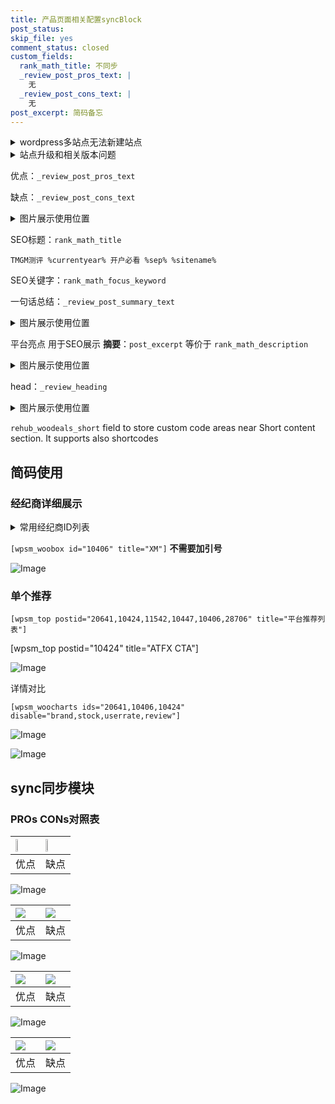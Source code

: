 ```yaml
---
title: 产品页面相关配置syncBlock
post_status: 
skip_file: yes
comment_status: closed
custom_fields:
  rank_math_title: 不同步
  _review_post_pros_text: |
    无
  _review_post_cons_text: |
    无
post_excerpt: 简码备忘
---
```

<details><summary>wordpress多站点无法新建站点</summary>

<li>和报错需要清理cookies一样的原因</li>
<li>wp-config.php里面<code>define( 'SUBDOMAIN_INSTALL', false );//子域名安装</code></li>
<li>新建子站点是用<code>define( 'SUBDOMAIN_INSTALL', true);//子域名安装</code> 完成以后，改成<code>false</code></li>
</details>

<details><summary>站点升级和相关版本问题</summary>

<p>wordpress：5.9.9
woocommerce：7.5.1
出现问题的地方：主题选项里面>><strong>Product layout >>compact style</strong></p>
<p>如何出现没有用过的字段 导致无法保存。先导出配置 然后进行修改，后面再次恢复即可。</p>
<p>出现部分字段无法显示时，需要返回默认布局后，对产品进行保存就好了。</p>
<p></p>
</details>

优点：`_review_post_pros_text`

缺点：`_review_post_cons_text`

<details><summary>图片展示使用位置</summary>

<img src="https://prod-files-secure.s3.us-west-2.amazonaws.com/39ed1227-6d7d-4570-be36-9ccd4a2c4241/f51d3d83-55d4-4bdf-9604-f37ec77ab556/Untitled.png?X-Amz-Algorithm=AWS4-HMAC-SHA256&X-Amz-Content-Sha256=UNSIGNED-PAYLOAD&X-Amz-Credential=ASIAZI2LB466V4PZELNU%2F20250914%2Fus-west-2%2Fs3%2Faws4_request&X-Amz-Date=20250914T225526Z&X-Amz-Expires=3600&X-Amz-Security-Token=IQoJb3JpZ2luX2VjEO7%2F%2F%2F%2F%2F%2F%2F%2F%2F%2FwEaCXVzLXdlc3QtMiJHMEUCIBPPLaU0QGv6bqKgErMsgv26ybYY8a7u2D3AMv0tbum6AiEApxBG7A5pjW8Zmr6f5u93pyv0Zro0t55KGd4IW8tb77Uq%2FwMIZxAAGgw2Mzc0MjMxODM4MDUiDIX3O2G2jJ3McEaj7yrcA2gmmvlzTX2ruOlvG4SV7SNN7rLApBZP8gX6KflgmyodpEuNWzM0u%2BupEYgV6h0UIZSbgQumT3VDJ%2FN2rFxIUDDeiVUb60NNdA2LNOMDMg%2F6EtakWsxV7E8tBiA8AvWZ8ZxfkISgSILUfYo43rSMHeXHii%2Frq%2BgtNtSka3u0lucZ1%2BC0%2FMKrn4lZGaCbR3ZmIEQABYVp4hxYM4GVlvoG93slXg7SACeqBTeCs1URy8y6rI7kXOjkR%2Bhj2HdjL48vY%2BJ82DGxtnaTsamBebQef5NpCLxtG8XSEzOlypba5iOh1s0v%2BK%2Ff3WdOHYl5TFZdJydbvmMosl7tUEvYszVcNsiGPfGYg2%2Ba5QGcZ6%2FjkvUaEs%2BJasFU4OQNnVzgI1xRuebITSmVHdLnY4DJmjfB011Ht%2Ffk1X62dPLD6AwM4ZMAZhLvtfOcArb2cM30qM3uMaHWE5cz9QfyXFiVrh4aaCyrZXuKgY1w3q9tT5WnCDC6a%2B7gpFRBEdB0LkK70M%2BwVxtaTrhqQ77isk95UbC3NgWvzfNqoIpyjjiskCqnQJ0RJ3yeQcaczVOsuEoGz8Pz79Jcdwm%2FovhLISW3dqh0S48kmA5J8bcWtkxcxbHkDmZ1NnlaYn%2BKHBsB5sJIMPHwnMYGOqUBDdVXurUiIAIPaSKMq%2BjLPjYV8sXRInG4OP5oQqp0iHE5WJ1L%2BTi7Qz9c2mlkOhcsgX1SeYiGQCEYZX%2FXDyU1gR8Bcp5ceNpOIiARxhWWquGes9JhWXmcczeuiGRpqwQzFDgXeLqtz6zQ7BsEu3VtQUbOB1yrwZEAeyN6Y2Kcl01I%2FbcCFFbruV3qVv%2BlKGh2VogK93or5nn7h8khoKTFEB92fqIY&X-Amz-Signature=d57ff34851304a701b2af3a1991c96662cf0f25d8749d8cd1f660da4d19093ce&X-Amz-SignedHeaders=host&x-amz-checksum-mode=ENABLED&x-id=GetObject" alt="Image">
</details>

SEO标题：`rank_math_title`

`TMGM测评 %currentyear% 开户必看 %sep% %sitename%`

SEO关键字：`rank_math_focus_keyword`

一句话总结：`_review_post_summary_text`

<details><summary>图片展示使用位置</summary>

<img src="https://prod-files-secure.s3.us-west-2.amazonaws.com/39ed1227-6d7d-4570-be36-9ccd4a2c4241/4b96a922-296c-4f4e-8630-d1c870cbce01/Untitled.png?X-Amz-Algorithm=AWS4-HMAC-SHA256&X-Amz-Content-Sha256=UNSIGNED-PAYLOAD&X-Amz-Credential=ASIAZI2LB466XJIWOSQX%2F20250914%2Fus-west-2%2Fs3%2Faws4_request&X-Amz-Date=20250914T225526Z&X-Amz-Expires=3600&X-Amz-Security-Token=IQoJb3JpZ2luX2VjEO7%2F%2F%2F%2F%2F%2F%2F%2F%2F%2FwEaCXVzLXdlc3QtMiJIMEYCIQDIAbAfQjEJYRN%2FrJeci3a72fQzNaHZW5iLKm%2BLjiHwfgIhAKan1hSr9Q0USeXTiFla7bszu7Rc%2BQKTHa8kOdEYH5wVKv8DCGcQABoMNjM3NDIzMTgzODA1IgxlHCL3TIt0bMlrlRUq3APFSe75PonDusFyrzkS5iqQLkhBwBhT0mw7%2FYAJk84%2FpzVM7cghSvcQO%2BxpEj%2Fewa3rn%2Fie1qtW7ceox%2BRrCmK6LnunAn3F324T8cZUUq0rD8lBUT%2B1DkXzOP3281yj576vbUk4yQYpVJL%2Ftcm8iTZ9eMusmbh9czf00Gxinw8t4kMnW5Fup1bpSOPnVkgwCEXXEG1RBU%2FsoC9LV%2Fymhgj1lFB4F2VbZye1xz1x9W%2FVsZYhaKIazkF7sENJ0fX%2BNVPiWO2GY%2FpyLQOt%2FBbvw1Ukoj2RsD4UKDN23cxHV9HTCAwQnQESHQqTPNHskHJ81irUJTxSwMPFANj3jLhQpjsM5XJh3Dhl5prRdlQxpvhZdDkbzpFfJ1blYbwXmcnpP87uVWKAYbRJSqV2nZPZhAjzxF1u1%2B%2BSJLyhlpsLRMZKvkMi47L7nsBq0FaaSOqJgy4Ba310UWAq3YyHAh5iCIoFtf%2BJ3HUlxMuY1e03UeDuF4kSqYaM8WWmiJNZVVMn5CbJ%2BDG7%2FHLd4ZZMGIZcgEyD3zTutl%2FR2vBIrjqAt0YXMfLn6MaSxpxywg89%2BfuQ0UN6tT5XVs3%2FHLT5EZOsIMalXaTj%2BOfzpsbYoaLV99Xa8mKzrm0o4IrdomzeQDDT8JzGBjqkATHrvGhvAEo%2BAtfnU7xmDZR3LpGEy8CU2Ku5OOBZ5nysoDubgNuQcbsiv9ipO9412U%2BxS%2FTlaBVAz7fk0p6I3FGgxtMXyVyWoH89k0wLEzf%2FGSQRavVKHsyy5mno3RPJ6j4PYzfxL6ECfY0hiNsQWONSkXziECsWO2Z7Rz0wror9Z64xohxHkPMQ8sw4A59qK752tzMK9VuaO9KF2J5gGOIKt8%2Fc&X-Amz-Signature=0fb62c6b6695befc065a9fec0787ea7a8c10f8edd4a056dc15a809cb1ed3669f&X-Amz-SignedHeaders=host&x-amz-checksum-mode=ENABLED&x-id=GetObject" alt="Image">
</details>

平台亮点 用于SEO展示 **摘要**：`post_excerpt`  等价于 `rank_math_description`

<details><summary>图片展示使用位置</summary>

<img src="https://prod-files-secure.s3.us-west-2.amazonaws.com/39ed1227-6d7d-4570-be36-9ccd4a2c4241/1ee11f63-b60a-4dfe-a7a7-d58ff23b5d88/Untitled.png?X-Amz-Algorithm=AWS4-HMAC-SHA256&X-Amz-Content-Sha256=UNSIGNED-PAYLOAD&X-Amz-Credential=ASIAZI2LB4665L5RTHBN%2F20250914%2Fus-west-2%2Fs3%2Faws4_request&X-Amz-Date=20250914T225527Z&X-Amz-Expires=3600&X-Amz-Security-Token=IQoJb3JpZ2luX2VjEO7%2F%2F%2F%2F%2F%2F%2F%2F%2F%2FwEaCXVzLXdlc3QtMiJHMEUCIQDeMJ%2BfmB9g8e843hYTXE6YobFYxrXPcH5HwtDKkt584gIgZm2LN8MsBq%2F3%2F6Eth7TYWYGzY%2FGn%2BiHNce9F9XYImkMq%2FwMIZxAAGgw2Mzc0MjMxODM4MDUiDGk2lzYL4lbU3ERy%2BSrcAwU7jm8Xxt15RTGLsDEYamaHc4%2BKyAT%2Fv5r5pFNtxjehPnxEu3d7x1UUkTd1EYYwBumEqv4p4LHG0mxhVMsPR%2FP2wy64a41JPWX%2BZTdkZZOCNDk%2BLcFd6rJB8ZuztwkSR1e0xI6NS3oDrBQbr3IB%2FBIMDZirk8MSFhkrAv4S3v9ePydjff1o1cZ469NBqbudSEtOjfXWZKHTiGGkCcG4KxyVGLaNJWS8Yh16F6dBtpZMIe2p8aFCvW%2BFF0Sa%2BsO9%2FNURzRVlx7Il32%2BqhHA%2FMTendZGOBPM17ofTcOPCU2BmXwoS7vXX5cayPjBxtrgdlAKZrmFTf%2FqNcuKA7Npa4VtdowBIlKoWQrlrLhPjP68N3Xp%2FcIkL3V9gj47r0KhJ4DCKQcuA66GIBPASP7mkETSOW8%2BNr1AQRfuUTLTpVUjHElEqQzSZ3SVAMdXV2%2Fsup%2Fqfj2qQaOhE5m2%2BE8UdgfqF96VBLDQrUPaLcbm%2BMPHRl0Fb%2F4Ytgnq%2FPP102cAoFF4CpA4brxjEk%2B1JEUX6XquzFk%2FlESkaVQxghvFNwlcXlTbFW1t3U8HSFdVqsY5lQs2RR7SQfUPbtOIIOkixHSTYe1MdQZGYJJTx2Q0RFlW4IVaqqdAFWXDTZejgMNzwnMYGOqUBISZr074NfWpJG0VRlbtLDhLRc6E61GahF2Il6zk86jNejsuu84Ye78u1bDT%2FjMsv8We6g3C3Po7UuvQqfeVJ0nGIUxY1z7D%2BFjbA%2BddTT3JgHYFzdN1bXQXeU6dLTNuFAwM1J2fJtrPVmGR7qMwP%2Bybz6N1qRual%2FJd7wPFqi3hVS9JUQ%2BcF35osRy0kn%2BkMsvRGbU52IJnn%2BoiQ4ZphqJpjKVHy&X-Amz-Signature=15ab2dd88985a0750573102010f28515cc3cf70cb0cd59282917623356cc07cd&X-Amz-SignedHeaders=host&x-amz-checksum-mode=ENABLED&x-id=GetObject" alt="Image">
<img src="https://prod-files-secure.s3.us-west-2.amazonaws.com/39ed1227-6d7d-4570-be36-9ccd4a2c4241/ad4118b5-78d8-4fbe-801e-3b29b5d99c01/Untitled.png?X-Amz-Algorithm=AWS4-HMAC-SHA256&X-Amz-Content-Sha256=UNSIGNED-PAYLOAD&X-Amz-Credential=ASIAZI2LB4665L5RTHBN%2F20250914%2Fus-west-2%2Fs3%2Faws4_request&X-Amz-Date=20250914T225527Z&X-Amz-Expires=3600&X-Amz-Security-Token=IQoJb3JpZ2luX2VjEO7%2F%2F%2F%2F%2F%2F%2F%2F%2F%2FwEaCXVzLXdlc3QtMiJHMEUCIQDeMJ%2BfmB9g8e843hYTXE6YobFYxrXPcH5HwtDKkt584gIgZm2LN8MsBq%2F3%2F6Eth7TYWYGzY%2FGn%2BiHNce9F9XYImkMq%2FwMIZxAAGgw2Mzc0MjMxODM4MDUiDGk2lzYL4lbU3ERy%2BSrcAwU7jm8Xxt15RTGLsDEYamaHc4%2BKyAT%2Fv5r5pFNtxjehPnxEu3d7x1UUkTd1EYYwBumEqv4p4LHG0mxhVMsPR%2FP2wy64a41JPWX%2BZTdkZZOCNDk%2BLcFd6rJB8ZuztwkSR1e0xI6NS3oDrBQbr3IB%2FBIMDZirk8MSFhkrAv4S3v9ePydjff1o1cZ469NBqbudSEtOjfXWZKHTiGGkCcG4KxyVGLaNJWS8Yh16F6dBtpZMIe2p8aFCvW%2BFF0Sa%2BsO9%2FNURzRVlx7Il32%2BqhHA%2FMTendZGOBPM17ofTcOPCU2BmXwoS7vXX5cayPjBxtrgdlAKZrmFTf%2FqNcuKA7Npa4VtdowBIlKoWQrlrLhPjP68N3Xp%2FcIkL3V9gj47r0KhJ4DCKQcuA66GIBPASP7mkETSOW8%2BNr1AQRfuUTLTpVUjHElEqQzSZ3SVAMdXV2%2Fsup%2Fqfj2qQaOhE5m2%2BE8UdgfqF96VBLDQrUPaLcbm%2BMPHRl0Fb%2F4Ytgnq%2FPP102cAoFF4CpA4brxjEk%2B1JEUX6XquzFk%2FlESkaVQxghvFNwlcXlTbFW1t3U8HSFdVqsY5lQs2RR7SQfUPbtOIIOkixHSTYe1MdQZGYJJTx2Q0RFlW4IVaqqdAFWXDTZejgMNzwnMYGOqUBISZr074NfWpJG0VRlbtLDhLRc6E61GahF2Il6zk86jNejsuu84Ye78u1bDT%2FjMsv8We6g3C3Po7UuvQqfeVJ0nGIUxY1z7D%2BFjbA%2BddTT3JgHYFzdN1bXQXeU6dLTNuFAwM1J2fJtrPVmGR7qMwP%2Bybz6N1qRual%2FJd7wPFqi3hVS9JUQ%2BcF35osRy0kn%2BkMsvRGbU52IJnn%2BoiQ4ZphqJpjKVHy&X-Amz-Signature=45882e532dd6a98e99a30dc71270a034e6337bc4333fe2998e18a203ab9fd274&X-Amz-SignedHeaders=host&x-amz-checksum-mode=ENABLED&x-id=GetObject" alt="Image">
<img src="https://prod-files-secure.s3.us-west-2.amazonaws.com/39ed1227-6d7d-4570-be36-9ccd4a2c4241/a38cf7c9-a79c-4b64-9e94-13589fe0758b/Untitled.png?X-Amz-Algorithm=AWS4-HMAC-SHA256&X-Amz-Content-Sha256=UNSIGNED-PAYLOAD&X-Amz-Credential=ASIAZI2LB4665L5RTHBN%2F20250914%2Fus-west-2%2Fs3%2Faws4_request&X-Amz-Date=20250914T225527Z&X-Amz-Expires=3600&X-Amz-Security-Token=IQoJb3JpZ2luX2VjEO7%2F%2F%2F%2F%2F%2F%2F%2F%2F%2FwEaCXVzLXdlc3QtMiJHMEUCIQDeMJ%2BfmB9g8e843hYTXE6YobFYxrXPcH5HwtDKkt584gIgZm2LN8MsBq%2F3%2F6Eth7TYWYGzY%2FGn%2BiHNce9F9XYImkMq%2FwMIZxAAGgw2Mzc0MjMxODM4MDUiDGk2lzYL4lbU3ERy%2BSrcAwU7jm8Xxt15RTGLsDEYamaHc4%2BKyAT%2Fv5r5pFNtxjehPnxEu3d7x1UUkTd1EYYwBumEqv4p4LHG0mxhVMsPR%2FP2wy64a41JPWX%2BZTdkZZOCNDk%2BLcFd6rJB8ZuztwkSR1e0xI6NS3oDrBQbr3IB%2FBIMDZirk8MSFhkrAv4S3v9ePydjff1o1cZ469NBqbudSEtOjfXWZKHTiGGkCcG4KxyVGLaNJWS8Yh16F6dBtpZMIe2p8aFCvW%2BFF0Sa%2BsO9%2FNURzRVlx7Il32%2BqhHA%2FMTendZGOBPM17ofTcOPCU2BmXwoS7vXX5cayPjBxtrgdlAKZrmFTf%2FqNcuKA7Npa4VtdowBIlKoWQrlrLhPjP68N3Xp%2FcIkL3V9gj47r0KhJ4DCKQcuA66GIBPASP7mkETSOW8%2BNr1AQRfuUTLTpVUjHElEqQzSZ3SVAMdXV2%2Fsup%2Fqfj2qQaOhE5m2%2BE8UdgfqF96VBLDQrUPaLcbm%2BMPHRl0Fb%2F4Ytgnq%2FPP102cAoFF4CpA4brxjEk%2B1JEUX6XquzFk%2FlESkaVQxghvFNwlcXlTbFW1t3U8HSFdVqsY5lQs2RR7SQfUPbtOIIOkixHSTYe1MdQZGYJJTx2Q0RFlW4IVaqqdAFWXDTZejgMNzwnMYGOqUBISZr074NfWpJG0VRlbtLDhLRc6E61GahF2Il6zk86jNejsuu84Ye78u1bDT%2FjMsv8We6g3C3Po7UuvQqfeVJ0nGIUxY1z7D%2BFjbA%2BddTT3JgHYFzdN1bXQXeU6dLTNuFAwM1J2fJtrPVmGR7qMwP%2Bybz6N1qRual%2FJd7wPFqi3hVS9JUQ%2BcF35osRy0kn%2BkMsvRGbU52IJnn%2BoiQ4ZphqJpjKVHy&X-Amz-Signature=7911c14817092334182fedb8383bc1bd01d06695ed2de7493ade079fbd7c1dae&X-Amz-SignedHeaders=host&x-amz-checksum-mode=ENABLED&x-id=GetObject" alt="Image">
<img src="https://prod-files-secure.s3.us-west-2.amazonaws.com/39ed1227-6d7d-4570-be36-9ccd4a2c4241/7da6fc1e-d2ac-42ae-8c75-cb5749aa18f6/Untitled.png?X-Amz-Algorithm=AWS4-HMAC-SHA256&X-Amz-Content-Sha256=UNSIGNED-PAYLOAD&X-Amz-Credential=ASIAZI2LB4665L5RTHBN%2F20250914%2Fus-west-2%2Fs3%2Faws4_request&X-Amz-Date=20250914T225527Z&X-Amz-Expires=3600&X-Amz-Security-Token=IQoJb3JpZ2luX2VjEO7%2F%2F%2F%2F%2F%2F%2F%2F%2F%2FwEaCXVzLXdlc3QtMiJHMEUCIQDeMJ%2BfmB9g8e843hYTXE6YobFYxrXPcH5HwtDKkt584gIgZm2LN8MsBq%2F3%2F6Eth7TYWYGzY%2FGn%2BiHNce9F9XYImkMq%2FwMIZxAAGgw2Mzc0MjMxODM4MDUiDGk2lzYL4lbU3ERy%2BSrcAwU7jm8Xxt15RTGLsDEYamaHc4%2BKyAT%2Fv5r5pFNtxjehPnxEu3d7x1UUkTd1EYYwBumEqv4p4LHG0mxhVMsPR%2FP2wy64a41JPWX%2BZTdkZZOCNDk%2BLcFd6rJB8ZuztwkSR1e0xI6NS3oDrBQbr3IB%2FBIMDZirk8MSFhkrAv4S3v9ePydjff1o1cZ469NBqbudSEtOjfXWZKHTiGGkCcG4KxyVGLaNJWS8Yh16F6dBtpZMIe2p8aFCvW%2BFF0Sa%2BsO9%2FNURzRVlx7Il32%2BqhHA%2FMTendZGOBPM17ofTcOPCU2BmXwoS7vXX5cayPjBxtrgdlAKZrmFTf%2FqNcuKA7Npa4VtdowBIlKoWQrlrLhPjP68N3Xp%2FcIkL3V9gj47r0KhJ4DCKQcuA66GIBPASP7mkETSOW8%2BNr1AQRfuUTLTpVUjHElEqQzSZ3SVAMdXV2%2Fsup%2Fqfj2qQaOhE5m2%2BE8UdgfqF96VBLDQrUPaLcbm%2BMPHRl0Fb%2F4Ytgnq%2FPP102cAoFF4CpA4brxjEk%2B1JEUX6XquzFk%2FlESkaVQxghvFNwlcXlTbFW1t3U8HSFdVqsY5lQs2RR7SQfUPbtOIIOkixHSTYe1MdQZGYJJTx2Q0RFlW4IVaqqdAFWXDTZejgMNzwnMYGOqUBISZr074NfWpJG0VRlbtLDhLRc6E61GahF2Il6zk86jNejsuu84Ye78u1bDT%2FjMsv8We6g3C3Po7UuvQqfeVJ0nGIUxY1z7D%2BFjbA%2BddTT3JgHYFzdN1bXQXeU6dLTNuFAwM1J2fJtrPVmGR7qMwP%2Bybz6N1qRual%2FJd7wPFqi3hVS9JUQ%2BcF35osRy0kn%2BkMsvRGbU52IJnn%2BoiQ4ZphqJpjKVHy&X-Amz-Signature=727a6945eed4830d9e2a9fe657351337e7f32d23c796646980dfc77871d7735e&X-Amz-SignedHeaders=host&x-amz-checksum-mode=ENABLED&x-id=GetObject" alt="Image">
<img src="https://prod-files-secure.s3.us-west-2.amazonaws.com/39ed1227-6d7d-4570-be36-9ccd4a2c4241/7e97f40a-eaee-47f5-b2f9-475f96808fa7/Untitled.png?X-Amz-Algorithm=AWS4-HMAC-SHA256&X-Amz-Content-Sha256=UNSIGNED-PAYLOAD&X-Amz-Credential=ASIAZI2LB4665L5RTHBN%2F20250914%2Fus-west-2%2Fs3%2Faws4_request&X-Amz-Date=20250914T225527Z&X-Amz-Expires=3600&X-Amz-Security-Token=IQoJb3JpZ2luX2VjEO7%2F%2F%2F%2F%2F%2F%2F%2F%2F%2FwEaCXVzLXdlc3QtMiJHMEUCIQDeMJ%2BfmB9g8e843hYTXE6YobFYxrXPcH5HwtDKkt584gIgZm2LN8MsBq%2F3%2F6Eth7TYWYGzY%2FGn%2BiHNce9F9XYImkMq%2FwMIZxAAGgw2Mzc0MjMxODM4MDUiDGk2lzYL4lbU3ERy%2BSrcAwU7jm8Xxt15RTGLsDEYamaHc4%2BKyAT%2Fv5r5pFNtxjehPnxEu3d7x1UUkTd1EYYwBumEqv4p4LHG0mxhVMsPR%2FP2wy64a41JPWX%2BZTdkZZOCNDk%2BLcFd6rJB8ZuztwkSR1e0xI6NS3oDrBQbr3IB%2FBIMDZirk8MSFhkrAv4S3v9ePydjff1o1cZ469NBqbudSEtOjfXWZKHTiGGkCcG4KxyVGLaNJWS8Yh16F6dBtpZMIe2p8aFCvW%2BFF0Sa%2BsO9%2FNURzRVlx7Il32%2BqhHA%2FMTendZGOBPM17ofTcOPCU2BmXwoS7vXX5cayPjBxtrgdlAKZrmFTf%2FqNcuKA7Npa4VtdowBIlKoWQrlrLhPjP68N3Xp%2FcIkL3V9gj47r0KhJ4DCKQcuA66GIBPASP7mkETSOW8%2BNr1AQRfuUTLTpVUjHElEqQzSZ3SVAMdXV2%2Fsup%2Fqfj2qQaOhE5m2%2BE8UdgfqF96VBLDQrUPaLcbm%2BMPHRl0Fb%2F4Ytgnq%2FPP102cAoFF4CpA4brxjEk%2B1JEUX6XquzFk%2FlESkaVQxghvFNwlcXlTbFW1t3U8HSFdVqsY5lQs2RR7SQfUPbtOIIOkixHSTYe1MdQZGYJJTx2Q0RFlW4IVaqqdAFWXDTZejgMNzwnMYGOqUBISZr074NfWpJG0VRlbtLDhLRc6E61GahF2Il6zk86jNejsuu84Ye78u1bDT%2FjMsv8We6g3C3Po7UuvQqfeVJ0nGIUxY1z7D%2BFjbA%2BddTT3JgHYFzdN1bXQXeU6dLTNuFAwM1J2fJtrPVmGR7qMwP%2Bybz6N1qRual%2FJd7wPFqi3hVS9JUQ%2BcF35osRy0kn%2BkMsvRGbU52IJnn%2BoiQ4ZphqJpjKVHy&X-Amz-Signature=b5ea3d84ccb85d376ec4db524f80c8ba099f33af55c575d03034f076d7d4b1e3&X-Amz-SignedHeaders=host&x-amz-checksum-mode=ENABLED&x-id=GetObject" alt="Image">
</details>

head：`_review_heading`

<details><summary>图片展示使用位置</summary>

<img src="https://prod-files-secure.s3.us-west-2.amazonaws.com/39ed1227-6d7d-4570-be36-9ccd4a2c4241/3a4650ad-9887-415c-889a-edd51fa54f27/Untitled.png?X-Amz-Algorithm=AWS4-HMAC-SHA256&X-Amz-Content-Sha256=UNSIGNED-PAYLOAD&X-Amz-Credential=ASIAZI2LB466SQ63HQPJ%2F20250914%2Fus-west-2%2Fs3%2Faws4_request&X-Amz-Date=20250914T225527Z&X-Amz-Expires=3600&X-Amz-Security-Token=IQoJb3JpZ2luX2VjEO7%2F%2F%2F%2F%2F%2F%2F%2F%2F%2FwEaCXVzLXdlc3QtMiJGMEQCIHCl1Fu%2FFUgJ5dd9ZHxBc%2Fa7XJeoI6064%2B69fy8a%2FFuiAiBjoJBU1bVvru2pjRzQanPheNXBo6nhdCrLPuvVZYUemSr%2FAwhnEAAaDDYzNzQyMzE4MzgwNSIMIQs8r1u%2F36cB%2FYtaKtwD%2Bw9ZOPFgQ3Sqmp2VTM%2B54a7nKHxwj%2F1zKzlxTpKEmM9RjZbcsxRTJ307MATDbfFagQErYMIGExy%2FKd6oDXIBq3ywp5n25PGBb7tZezOq%2FRD7ViNBgrb0AUvVukVa6YHXFRCGC41AYIb7a76ZSYN4h9z%2BLOAptBi7kBcbxQvRyiv7fg%2FwOpv7NNpbexynVcGODP9nSVLqWsv8acmgiSAntHptlU%2FcNla7U6ygFhKe5Hl3gd5YNcGZQIuaajUIP73NvHf00T49i9no2FjS97E4HF8Hff%2FwX%2FnwrFPU5pS3bPGwKJhD%2F16Ft4r%2BTBcNfWLAhvXK3UhKVP36GKBXD6rrKtG7mZU2GZVP2v%2FQn07%2FzZNgkiV9EQugKfIM%2B8grfNBA2ivXlmnF%2Byu9ZYohKgmrlf2UcmGGwTYiPB0JNHDmbVM14uqjWZaOj0l5DSz4EvRyonBADBeozut9OuPph9XmEhkrsB2diJOPt2rK2aFEl8k8f9w0kJ3%2BGnp7iQ8Ynl5YiTzkIjs3g9f%2F3JzxG93nQ9Dt%2BR0jRApSimWbUfUCXrJXfeQCKehiXQa9rIgNTX%2B7sTeAuaO%2FIF1UFTCIgljX5u47ZlVhT17704WZmD8aW5ABnFeZQqO9u8zgI%2Bcw9vCcxgY6pgGVH54dRIlrnPLn%2FSrM6zb7qd8jAxR34lg8waCecIw9kShAEKgte%2F0%2FYugzY06FRdDKPFDrw1QnD8cZfrBgO5qA49Yvr5ZiTmAEiZQ9j65Cv4FO4uv0Ados2Dxl1U5ehaTJS4ZVBr6Ay%2F3Z0c8EKAv6Fp5GNcaQONcTRmD1b8j7pktIMQ0%2FNbYHWaZlOMU0bfD1wy9pKMpAErWHyn0WXg5UOaQ%2FhDlT&X-Amz-Signature=0d7767e76291ca660f978525bc72943f18567ac680105a49daba9090a7bd1f4b&X-Amz-SignedHeaders=host&x-amz-checksum-mode=ENABLED&x-id=GetObject" alt="Image">
</details>

`rehub_woodeals_short`	field to store custom code areas near Short content section. It supports also shortcodes



## 简码使用

### 经纪商详细展示

<details><summary>常用经纪商ID列表</summary>

<pre><code class="php">嘉盛 ===> 20641  [wpsm_woobox id="20641" title="嘉盛"]
易信easymarkets ===> 11542  [wpsm_woobox id="11542" title="易信easymarkets"]
ATFX外汇 ===> 10424  [wpsm_woobox id="10424" title="ATFX"]
XM ===> 10406  [wpsm_woobox id="10406" title="XM"]
TMGM ===> 29622  [wpsm_woobox id="29622" title="TMGM"]
HYCM ===> 10447  [wpsm_woobox id="10447" title="HYCM"]
fpmarkets澳福外汇 ===> 20639  [wpsm_woobox id="20639" title="fpmarkets澳福外汇"]</code></pre>
</details>

`[wpsm_woobox id="10406" title="XM"]` **不需要加引号**

![Image](https://prod-files-secure.s3.us-west-2.amazonaws.com/39ed1227-6d7d-4570-be36-9ccd4a2c4241/4f898f9d-0fa7-4e43-acd3-ac6bc7be575a/Untitled.png?X-Amz-Algorithm=AWS4-HMAC-SHA256&X-Amz-Content-Sha256=UNSIGNED-PAYLOAD&X-Amz-Credential=ASIAZI2LB4665Z34VBEX%2F20250914%2Fus-west-2%2Fs3%2Faws4_request&X-Amz-Date=20250914T225521Z&X-Amz-Expires=3600&X-Amz-Security-Token=IQoJb3JpZ2luX2VjEO7%2F%2F%2F%2F%2F%2F%2F%2F%2F%2FwEaCXVzLXdlc3QtMiJHMEUCIEnypslAgBw424dFm6p0vZ237sT5kV%2BXiIo4PSiU59B%2FAiEAyqggzGFWlXmnLh5uMFxQisD%2FoGj6ftBy9hec6i8enH0q%2FwMIZxAAGgw2Mzc0MjMxODM4MDUiDJuCijQ%2FaxlIxzpKIyrcA9lP9vlURYHqp05o8Vlr5GK9MSUwiA1trWyLI5KXQgyXpiZwUZS%2FsA5xYYzTIq4vCh0x7vS2QzUldrNS3%2FENuK8FxcHuEzVXrYneQW%2Fc4ZH7RudWMDqo%2FcpDm0P3gfQScMHfT6UN%2BpN%2FzqCfl02Tk292cJjhfUqhOqWPY%2BcYNbOIOJPRZi%2FVl5TsUPus8TDLlUCwIVnKwlR%2FBQksLn%2F0%2BMsoGGcbEF2bC1vrZu1rbWSwt%2BxywI8oQAw2kDJGwZbZu5fKGjwp0p2QwBWS0AcdA3pY5AUeRTAiJfKpBR6cJG7JzHV6eBpOaKNWS8Z4%2FCE8gpAAxkfswfRwoV19gVtszL7m4WInsK%2BUezIT5E%2BMj%2BJnYj8QM3M1bkwHuwpL8LgfDZLU1gMvSW07QpgUScbZ0TPXvGDKRdAOHCMOqN4xzRsqSTa4%2BJJUfOWv6bUSE0%2BITw8J9rAUtpL%2FQLvxPa6%2Fs8ZM8JYiJPkD72ER6aAl4wpPs9y%2Baa1sFXyH%2B7D1p0DYClsFwR3NNcwpQzS%2BQe0E%2FeZHIub96ry5jpacB4gXj59VVqST81OU6Q0MotHYUHkf7JwSqIUu1aT5aVCAPpQX%2FOQxpI9bgyf3VRdr4r35FObnVtQq3AtezZzCSaXrMODwnMYGOqUBIoHZOhS7Z8%2F5dmzRiwBFIM6hmj9oCyHQPtweu%2BK9NRG410na7uF5ozutj1tPCjVAH6R1nWBWlJLZFxfYo2vf6a1bSgjZXqM31MYXG94XRRCCAc4OCXNQWJb%2F1eGYSENjSszZncYEop2Hf8Iedo%2F5VoQXDZ0C9JxkZkOXG8%2F%2ByEwYb5RMZU75K0C27PsA3Wt8%2BgEQ%2B8oqUH7XmkMyb4Ef%2FiLt%2Fvei&X-Amz-Signature=07696202d8033044e89fc51f1a3f92adcd380516503b8068437afe442a1599a5&X-Amz-SignedHeaders=host&x-amz-checksum-mode=ENABLED&x-id=GetObject)

### 单个推荐
`[wpsm_top postid="20641,10424,11542,10447,10406,28706" title="平台推荐列表"]`

[wpsm_top postid="10424" title="ATFX CTA"]

![Image](https://prod-files-secure.s3.us-west-2.amazonaws.com/39ed1227-6d7d-4570-be36-9ccd4a2c4241/5ac620dc-51a8-48b6-b55d-91f47299193c/Untitled.png?X-Amz-Algorithm=AWS4-HMAC-SHA256&X-Amz-Content-Sha256=UNSIGNED-PAYLOAD&X-Amz-Credential=ASIAZI2LB4665Z34VBEX%2F20250914%2Fus-west-2%2Fs3%2Faws4_request&X-Amz-Date=20250914T225521Z&X-Amz-Expires=3600&X-Amz-Security-Token=IQoJb3JpZ2luX2VjEO7%2F%2F%2F%2F%2F%2F%2F%2F%2F%2FwEaCXVzLXdlc3QtMiJHMEUCIEnypslAgBw424dFm6p0vZ237sT5kV%2BXiIo4PSiU59B%2FAiEAyqggzGFWlXmnLh5uMFxQisD%2FoGj6ftBy9hec6i8enH0q%2FwMIZxAAGgw2Mzc0MjMxODM4MDUiDJuCijQ%2FaxlIxzpKIyrcA9lP9vlURYHqp05o8Vlr5GK9MSUwiA1trWyLI5KXQgyXpiZwUZS%2FsA5xYYzTIq4vCh0x7vS2QzUldrNS3%2FENuK8FxcHuEzVXrYneQW%2Fc4ZH7RudWMDqo%2FcpDm0P3gfQScMHfT6UN%2BpN%2FzqCfl02Tk292cJjhfUqhOqWPY%2BcYNbOIOJPRZi%2FVl5TsUPus8TDLlUCwIVnKwlR%2FBQksLn%2F0%2BMsoGGcbEF2bC1vrZu1rbWSwt%2BxywI8oQAw2kDJGwZbZu5fKGjwp0p2QwBWS0AcdA3pY5AUeRTAiJfKpBR6cJG7JzHV6eBpOaKNWS8Z4%2FCE8gpAAxkfswfRwoV19gVtszL7m4WInsK%2BUezIT5E%2BMj%2BJnYj8QM3M1bkwHuwpL8LgfDZLU1gMvSW07QpgUScbZ0TPXvGDKRdAOHCMOqN4xzRsqSTa4%2BJJUfOWv6bUSE0%2BITw8J9rAUtpL%2FQLvxPa6%2Fs8ZM8JYiJPkD72ER6aAl4wpPs9y%2Baa1sFXyH%2B7D1p0DYClsFwR3NNcwpQzS%2BQe0E%2FeZHIub96ry5jpacB4gXj59VVqST81OU6Q0MotHYUHkf7JwSqIUu1aT5aVCAPpQX%2FOQxpI9bgyf3VRdr4r35FObnVtQq3AtezZzCSaXrMODwnMYGOqUBIoHZOhS7Z8%2F5dmzRiwBFIM6hmj9oCyHQPtweu%2BK9NRG410na7uF5ozutj1tPCjVAH6R1nWBWlJLZFxfYo2vf6a1bSgjZXqM31MYXG94XRRCCAc4OCXNQWJb%2F1eGYSENjSszZncYEop2Hf8Iedo%2F5VoQXDZ0C9JxkZkOXG8%2F%2ByEwYb5RMZU75K0C27PsA3Wt8%2BgEQ%2B8oqUH7XmkMyb4Ef%2FiLt%2Fvei&X-Amz-Signature=8ea6c952329797e67fe0b70efd1db0d67b4451d7a87cbd41db065e22b5bc0ca5&X-Amz-SignedHeaders=host&x-amz-checksum-mode=ENABLED&x-id=GetObject)

详情对比

`[wpsm_woocharts ids="20641,10406,10424" disable="brand,stock,userrate,review"]`

![Image](https://prod-files-secure.s3.us-west-2.amazonaws.com/39ed1227-6d7d-4570-be36-9ccd4a2c4241/bf3ba45f-b9f3-4295-8aef-b4a495fd25f4/Untitled.png?X-Amz-Algorithm=AWS4-HMAC-SHA256&X-Amz-Content-Sha256=UNSIGNED-PAYLOAD&X-Amz-Credential=ASIAZI2LB4665Z34VBEX%2F20250914%2Fus-west-2%2Fs3%2Faws4_request&X-Amz-Date=20250914T225521Z&X-Amz-Expires=3600&X-Amz-Security-Token=IQoJb3JpZ2luX2VjEO7%2F%2F%2F%2F%2F%2F%2F%2F%2F%2FwEaCXVzLXdlc3QtMiJHMEUCIEnypslAgBw424dFm6p0vZ237sT5kV%2BXiIo4PSiU59B%2FAiEAyqggzGFWlXmnLh5uMFxQisD%2FoGj6ftBy9hec6i8enH0q%2FwMIZxAAGgw2Mzc0MjMxODM4MDUiDJuCijQ%2FaxlIxzpKIyrcA9lP9vlURYHqp05o8Vlr5GK9MSUwiA1trWyLI5KXQgyXpiZwUZS%2FsA5xYYzTIq4vCh0x7vS2QzUldrNS3%2FENuK8FxcHuEzVXrYneQW%2Fc4ZH7RudWMDqo%2FcpDm0P3gfQScMHfT6UN%2BpN%2FzqCfl02Tk292cJjhfUqhOqWPY%2BcYNbOIOJPRZi%2FVl5TsUPus8TDLlUCwIVnKwlR%2FBQksLn%2F0%2BMsoGGcbEF2bC1vrZu1rbWSwt%2BxywI8oQAw2kDJGwZbZu5fKGjwp0p2QwBWS0AcdA3pY5AUeRTAiJfKpBR6cJG7JzHV6eBpOaKNWS8Z4%2FCE8gpAAxkfswfRwoV19gVtszL7m4WInsK%2BUezIT5E%2BMj%2BJnYj8QM3M1bkwHuwpL8LgfDZLU1gMvSW07QpgUScbZ0TPXvGDKRdAOHCMOqN4xzRsqSTa4%2BJJUfOWv6bUSE0%2BITw8J9rAUtpL%2FQLvxPa6%2Fs8ZM8JYiJPkD72ER6aAl4wpPs9y%2Baa1sFXyH%2B7D1p0DYClsFwR3NNcwpQzS%2BQe0E%2FeZHIub96ry5jpacB4gXj59VVqST81OU6Q0MotHYUHkf7JwSqIUu1aT5aVCAPpQX%2FOQxpI9bgyf3VRdr4r35FObnVtQq3AtezZzCSaXrMODwnMYGOqUBIoHZOhS7Z8%2F5dmzRiwBFIM6hmj9oCyHQPtweu%2BK9NRG410na7uF5ozutj1tPCjVAH6R1nWBWlJLZFxfYo2vf6a1bSgjZXqM31MYXG94XRRCCAc4OCXNQWJb%2F1eGYSENjSszZncYEop2Hf8Iedo%2F5VoQXDZ0C9JxkZkOXG8%2F%2ByEwYb5RMZU75K0C27PsA3Wt8%2BgEQ%2B8oqUH7XmkMyb4Ef%2FiLt%2Fvei&X-Amz-Signature=add82c8ad526e15c96d02dec6250a9495d83b22a4ee625c8110f9de032afd5a1&X-Amz-SignedHeaders=host&x-amz-checksum-mode=ENABLED&x-id=GetObject)

![Image](https://prod-files-secure.s3.us-west-2.amazonaws.com/39ed1227-6d7d-4570-be36-9ccd4a2c4241/30bc56ef-f383-4b48-9768-2ebc9e436ec0/Untitled.png?X-Amz-Algorithm=AWS4-HMAC-SHA256&X-Amz-Content-Sha256=UNSIGNED-PAYLOAD&X-Amz-Credential=ASIAZI2LB4665Z34VBEX%2F20250914%2Fus-west-2%2Fs3%2Faws4_request&X-Amz-Date=20250914T225521Z&X-Amz-Expires=3600&X-Amz-Security-Token=IQoJb3JpZ2luX2VjEO7%2F%2F%2F%2F%2F%2F%2F%2F%2F%2FwEaCXVzLXdlc3QtMiJHMEUCIEnypslAgBw424dFm6p0vZ237sT5kV%2BXiIo4PSiU59B%2FAiEAyqggzGFWlXmnLh5uMFxQisD%2FoGj6ftBy9hec6i8enH0q%2FwMIZxAAGgw2Mzc0MjMxODM4MDUiDJuCijQ%2FaxlIxzpKIyrcA9lP9vlURYHqp05o8Vlr5GK9MSUwiA1trWyLI5KXQgyXpiZwUZS%2FsA5xYYzTIq4vCh0x7vS2QzUldrNS3%2FENuK8FxcHuEzVXrYneQW%2Fc4ZH7RudWMDqo%2FcpDm0P3gfQScMHfT6UN%2BpN%2FzqCfl02Tk292cJjhfUqhOqWPY%2BcYNbOIOJPRZi%2FVl5TsUPus8TDLlUCwIVnKwlR%2FBQksLn%2F0%2BMsoGGcbEF2bC1vrZu1rbWSwt%2BxywI8oQAw2kDJGwZbZu5fKGjwp0p2QwBWS0AcdA3pY5AUeRTAiJfKpBR6cJG7JzHV6eBpOaKNWS8Z4%2FCE8gpAAxkfswfRwoV19gVtszL7m4WInsK%2BUezIT5E%2BMj%2BJnYj8QM3M1bkwHuwpL8LgfDZLU1gMvSW07QpgUScbZ0TPXvGDKRdAOHCMOqN4xzRsqSTa4%2BJJUfOWv6bUSE0%2BITw8J9rAUtpL%2FQLvxPa6%2Fs8ZM8JYiJPkD72ER6aAl4wpPs9y%2Baa1sFXyH%2B7D1p0DYClsFwR3NNcwpQzS%2BQe0E%2FeZHIub96ry5jpacB4gXj59VVqST81OU6Q0MotHYUHkf7JwSqIUu1aT5aVCAPpQX%2FOQxpI9bgyf3VRdr4r35FObnVtQq3AtezZzCSaXrMODwnMYGOqUBIoHZOhS7Z8%2F5dmzRiwBFIM6hmj9oCyHQPtweu%2BK9NRG410na7uF5ozutj1tPCjVAH6R1nWBWlJLZFxfYo2vf6a1bSgjZXqM31MYXG94XRRCCAc4OCXNQWJb%2F1eGYSENjSszZncYEop2Hf8Iedo%2F5VoQXDZ0C9JxkZkOXG8%2F%2ByEwYb5RMZU75K0C27PsA3Wt8%2BgEQ%2B8oqUH7XmkMyb4Ef%2FiLt%2Fvei&X-Amz-Signature=f107443ec0ccce8ce5e7a0b6d825be7f604a367b8267162ebda279e4bb343fee&X-Amz-SignedHeaders=host&x-amz-checksum-mode=ENABLED&x-id=GetObject)

## sync同步模块

### PROs CONs对照表

| <img src="https://cdn.ifttt.fun/gh/jarlin8/OSS@main/icons/customize/pros.svg" height="auto" width="37.3%"> | <img src="https://cdn.ifttt.fun/gh/jarlin8/OSS@main/icons/customize/cons.svg" height="auto" width="28.8%"> |
| :--- | :--- |
| 优点 | 缺点 |

![Image](https://prod-files-secure.s3.us-west-2.amazonaws.com/39ed1227-6d7d-4570-be36-9ccd4a2c4241/8742b755-dfb5-4004-9a5f-d6e561664bd8/Untitled.png?X-Amz-Algorithm=AWS4-HMAC-SHA256&X-Amz-Content-Sha256=UNSIGNED-PAYLOAD&X-Amz-Credential=ASIAZI2LB4665Z34VBEX%2F20250914%2Fus-west-2%2Fs3%2Faws4_request&X-Amz-Date=20250914T225521Z&X-Amz-Expires=3600&X-Amz-Security-Token=IQoJb3JpZ2luX2VjEO7%2F%2F%2F%2F%2F%2F%2F%2F%2F%2FwEaCXVzLXdlc3QtMiJHMEUCIEnypslAgBw424dFm6p0vZ237sT5kV%2BXiIo4PSiU59B%2FAiEAyqggzGFWlXmnLh5uMFxQisD%2FoGj6ftBy9hec6i8enH0q%2FwMIZxAAGgw2Mzc0MjMxODM4MDUiDJuCijQ%2FaxlIxzpKIyrcA9lP9vlURYHqp05o8Vlr5GK9MSUwiA1trWyLI5KXQgyXpiZwUZS%2FsA5xYYzTIq4vCh0x7vS2QzUldrNS3%2FENuK8FxcHuEzVXrYneQW%2Fc4ZH7RudWMDqo%2FcpDm0P3gfQScMHfT6UN%2BpN%2FzqCfl02Tk292cJjhfUqhOqWPY%2BcYNbOIOJPRZi%2FVl5TsUPus8TDLlUCwIVnKwlR%2FBQksLn%2F0%2BMsoGGcbEF2bC1vrZu1rbWSwt%2BxywI8oQAw2kDJGwZbZu5fKGjwp0p2QwBWS0AcdA3pY5AUeRTAiJfKpBR6cJG7JzHV6eBpOaKNWS8Z4%2FCE8gpAAxkfswfRwoV19gVtszL7m4WInsK%2BUezIT5E%2BMj%2BJnYj8QM3M1bkwHuwpL8LgfDZLU1gMvSW07QpgUScbZ0TPXvGDKRdAOHCMOqN4xzRsqSTa4%2BJJUfOWv6bUSE0%2BITw8J9rAUtpL%2FQLvxPa6%2Fs8ZM8JYiJPkD72ER6aAl4wpPs9y%2Baa1sFXyH%2B7D1p0DYClsFwR3NNcwpQzS%2BQe0E%2FeZHIub96ry5jpacB4gXj59VVqST81OU6Q0MotHYUHkf7JwSqIUu1aT5aVCAPpQX%2FOQxpI9bgyf3VRdr4r35FObnVtQq3AtezZzCSaXrMODwnMYGOqUBIoHZOhS7Z8%2F5dmzRiwBFIM6hmj9oCyHQPtweu%2BK9NRG410na7uF5ozutj1tPCjVAH6R1nWBWlJLZFxfYo2vf6a1bSgjZXqM31MYXG94XRRCCAc4OCXNQWJb%2F1eGYSENjSszZncYEop2Hf8Iedo%2F5VoQXDZ0C9JxkZkOXG8%2F%2ByEwYb5RMZU75K0C27PsA3Wt8%2BgEQ%2B8oqUH7XmkMyb4Ef%2FiLt%2Fvei&X-Amz-Signature=034afc6d920acd9448f54df44d34724ba49b46895800e63e421ecf567c1071b8&X-Amz-SignedHeaders=host&x-amz-checksum-mode=ENABLED&x-id=GetObject)

| <img src="https://cdn.ifttt.fun/gh/jarlin8/OSS@main/icons/customize/pros1.svg" height="auto"> | <img src="https://cdn.ifttt.fun/gh/jarlin8/OSS@main/icons/customize/cons1.svg" height="auto"> |
| :--- | :--- |
| 优点 | 缺点 |

![Image](https://prod-files-secure.s3.us-west-2.amazonaws.com/39ed1227-6d7d-4570-be36-9ccd4a2c4241/806358f8-c9c4-4e17-bb35-c6c76a5397a5/Untitled.png?X-Amz-Algorithm=AWS4-HMAC-SHA256&X-Amz-Content-Sha256=UNSIGNED-PAYLOAD&X-Amz-Credential=ASIAZI2LB4665Z34VBEX%2F20250914%2Fus-west-2%2Fs3%2Faws4_request&X-Amz-Date=20250914T225521Z&X-Amz-Expires=3600&X-Amz-Security-Token=IQoJb3JpZ2luX2VjEO7%2F%2F%2F%2F%2F%2F%2F%2F%2F%2FwEaCXVzLXdlc3QtMiJHMEUCIEnypslAgBw424dFm6p0vZ237sT5kV%2BXiIo4PSiU59B%2FAiEAyqggzGFWlXmnLh5uMFxQisD%2FoGj6ftBy9hec6i8enH0q%2FwMIZxAAGgw2Mzc0MjMxODM4MDUiDJuCijQ%2FaxlIxzpKIyrcA9lP9vlURYHqp05o8Vlr5GK9MSUwiA1trWyLI5KXQgyXpiZwUZS%2FsA5xYYzTIq4vCh0x7vS2QzUldrNS3%2FENuK8FxcHuEzVXrYneQW%2Fc4ZH7RudWMDqo%2FcpDm0P3gfQScMHfT6UN%2BpN%2FzqCfl02Tk292cJjhfUqhOqWPY%2BcYNbOIOJPRZi%2FVl5TsUPus8TDLlUCwIVnKwlR%2FBQksLn%2F0%2BMsoGGcbEF2bC1vrZu1rbWSwt%2BxywI8oQAw2kDJGwZbZu5fKGjwp0p2QwBWS0AcdA3pY5AUeRTAiJfKpBR6cJG7JzHV6eBpOaKNWS8Z4%2FCE8gpAAxkfswfRwoV19gVtszL7m4WInsK%2BUezIT5E%2BMj%2BJnYj8QM3M1bkwHuwpL8LgfDZLU1gMvSW07QpgUScbZ0TPXvGDKRdAOHCMOqN4xzRsqSTa4%2BJJUfOWv6bUSE0%2BITw8J9rAUtpL%2FQLvxPa6%2Fs8ZM8JYiJPkD72ER6aAl4wpPs9y%2Baa1sFXyH%2B7D1p0DYClsFwR3NNcwpQzS%2BQe0E%2FeZHIub96ry5jpacB4gXj59VVqST81OU6Q0MotHYUHkf7JwSqIUu1aT5aVCAPpQX%2FOQxpI9bgyf3VRdr4r35FObnVtQq3AtezZzCSaXrMODwnMYGOqUBIoHZOhS7Z8%2F5dmzRiwBFIM6hmj9oCyHQPtweu%2BK9NRG410na7uF5ozutj1tPCjVAH6R1nWBWlJLZFxfYo2vf6a1bSgjZXqM31MYXG94XRRCCAc4OCXNQWJb%2F1eGYSENjSszZncYEop2Hf8Iedo%2F5VoQXDZ0C9JxkZkOXG8%2F%2ByEwYb5RMZU75K0C27PsA3Wt8%2BgEQ%2B8oqUH7XmkMyb4Ef%2FiLt%2Fvei&X-Amz-Signature=a09ad2f879a02fafe735423e2fad1097415e99392b4055ddc610bf9d8b2558c4&X-Amz-SignedHeaders=host&x-amz-checksum-mode=ENABLED&x-id=GetObject)

| <img src="https://cdn.ifttt.fun/gh/jarlin8/OSS@main/icons/customize/pros2.svg" height="auto"> | <img src="https://cdn.ifttt.fun/gh/jarlin8/OSS@main/icons/customize/cons2.svg" height="auto"> |
| :--- | :--- |
| 优点 | 缺点 |

![Image](https://prod-files-secure.s3.us-west-2.amazonaws.com/39ed1227-6d7d-4570-be36-9ccd4a2c4241/a9245ec9-70dd-4005-b534-0d54315fc5f3/Untitled.png?X-Amz-Algorithm=AWS4-HMAC-SHA256&X-Amz-Content-Sha256=UNSIGNED-PAYLOAD&X-Amz-Credential=ASIAZI2LB4665Z34VBEX%2F20250914%2Fus-west-2%2Fs3%2Faws4_request&X-Amz-Date=20250914T225521Z&X-Amz-Expires=3600&X-Amz-Security-Token=IQoJb3JpZ2luX2VjEO7%2F%2F%2F%2F%2F%2F%2F%2F%2F%2FwEaCXVzLXdlc3QtMiJHMEUCIEnypslAgBw424dFm6p0vZ237sT5kV%2BXiIo4PSiU59B%2FAiEAyqggzGFWlXmnLh5uMFxQisD%2FoGj6ftBy9hec6i8enH0q%2FwMIZxAAGgw2Mzc0MjMxODM4MDUiDJuCijQ%2FaxlIxzpKIyrcA9lP9vlURYHqp05o8Vlr5GK9MSUwiA1trWyLI5KXQgyXpiZwUZS%2FsA5xYYzTIq4vCh0x7vS2QzUldrNS3%2FENuK8FxcHuEzVXrYneQW%2Fc4ZH7RudWMDqo%2FcpDm0P3gfQScMHfT6UN%2BpN%2FzqCfl02Tk292cJjhfUqhOqWPY%2BcYNbOIOJPRZi%2FVl5TsUPus8TDLlUCwIVnKwlR%2FBQksLn%2F0%2BMsoGGcbEF2bC1vrZu1rbWSwt%2BxywI8oQAw2kDJGwZbZu5fKGjwp0p2QwBWS0AcdA3pY5AUeRTAiJfKpBR6cJG7JzHV6eBpOaKNWS8Z4%2FCE8gpAAxkfswfRwoV19gVtszL7m4WInsK%2BUezIT5E%2BMj%2BJnYj8QM3M1bkwHuwpL8LgfDZLU1gMvSW07QpgUScbZ0TPXvGDKRdAOHCMOqN4xzRsqSTa4%2BJJUfOWv6bUSE0%2BITw8J9rAUtpL%2FQLvxPa6%2Fs8ZM8JYiJPkD72ER6aAl4wpPs9y%2Baa1sFXyH%2B7D1p0DYClsFwR3NNcwpQzS%2BQe0E%2FeZHIub96ry5jpacB4gXj59VVqST81OU6Q0MotHYUHkf7JwSqIUu1aT5aVCAPpQX%2FOQxpI9bgyf3VRdr4r35FObnVtQq3AtezZzCSaXrMODwnMYGOqUBIoHZOhS7Z8%2F5dmzRiwBFIM6hmj9oCyHQPtweu%2BK9NRG410na7uF5ozutj1tPCjVAH6R1nWBWlJLZFxfYo2vf6a1bSgjZXqM31MYXG94XRRCCAc4OCXNQWJb%2F1eGYSENjSszZncYEop2Hf8Iedo%2F5VoQXDZ0C9JxkZkOXG8%2F%2ByEwYb5RMZU75K0C27PsA3Wt8%2BgEQ%2B8oqUH7XmkMyb4Ef%2FiLt%2Fvei&X-Amz-Signature=36073d12c95f98472949d894936619d9c21b7837f333b542b10a8d162a5545fe&X-Amz-SignedHeaders=host&x-amz-checksum-mode=ENABLED&x-id=GetObject)

| <img src="https://cdn.ifttt.fun/gh/jarlin8/OSS@main/icons/customize/pros3.svg" height="auto"> | <img src="https://cdn.ifttt.fun/gh/jarlin8/OSS@main/icons/customize/cons3.svg" height="auto"> |
| :--- | :--- |
| 优点 | 缺点 |

![Image](https://prod-files-secure.s3.us-west-2.amazonaws.com/39ed1227-6d7d-4570-be36-9ccd4a2c4241/e1e580a2-2e5c-4780-9ff4-19c318fc2284/Untitled.png?X-Amz-Algorithm=AWS4-HMAC-SHA256&X-Amz-Content-Sha256=UNSIGNED-PAYLOAD&X-Amz-Credential=ASIAZI2LB4665Z34VBEX%2F20250914%2Fus-west-2%2Fs3%2Faws4_request&X-Amz-Date=20250914T225521Z&X-Amz-Expires=3600&X-Amz-Security-Token=IQoJb3JpZ2luX2VjEO7%2F%2F%2F%2F%2F%2F%2F%2F%2F%2FwEaCXVzLXdlc3QtMiJHMEUCIEnypslAgBw424dFm6p0vZ237sT5kV%2BXiIo4PSiU59B%2FAiEAyqggzGFWlXmnLh5uMFxQisD%2FoGj6ftBy9hec6i8enH0q%2FwMIZxAAGgw2Mzc0MjMxODM4MDUiDJuCijQ%2FaxlIxzpKIyrcA9lP9vlURYHqp05o8Vlr5GK9MSUwiA1trWyLI5KXQgyXpiZwUZS%2FsA5xYYzTIq4vCh0x7vS2QzUldrNS3%2FENuK8FxcHuEzVXrYneQW%2Fc4ZH7RudWMDqo%2FcpDm0P3gfQScMHfT6UN%2BpN%2FzqCfl02Tk292cJjhfUqhOqWPY%2BcYNbOIOJPRZi%2FVl5TsUPus8TDLlUCwIVnKwlR%2FBQksLn%2F0%2BMsoGGcbEF2bC1vrZu1rbWSwt%2BxywI8oQAw2kDJGwZbZu5fKGjwp0p2QwBWS0AcdA3pY5AUeRTAiJfKpBR6cJG7JzHV6eBpOaKNWS8Z4%2FCE8gpAAxkfswfRwoV19gVtszL7m4WInsK%2BUezIT5E%2BMj%2BJnYj8QM3M1bkwHuwpL8LgfDZLU1gMvSW07QpgUScbZ0TPXvGDKRdAOHCMOqN4xzRsqSTa4%2BJJUfOWv6bUSE0%2BITw8J9rAUtpL%2FQLvxPa6%2Fs8ZM8JYiJPkD72ER6aAl4wpPs9y%2Baa1sFXyH%2B7D1p0DYClsFwR3NNcwpQzS%2BQe0E%2FeZHIub96ry5jpacB4gXj59VVqST81OU6Q0MotHYUHkf7JwSqIUu1aT5aVCAPpQX%2FOQxpI9bgyf3VRdr4r35FObnVtQq3AtezZzCSaXrMODwnMYGOqUBIoHZOhS7Z8%2F5dmzRiwBFIM6hmj9oCyHQPtweu%2BK9NRG410na7uF5ozutj1tPCjVAH6R1nWBWlJLZFxfYo2vf6a1bSgjZXqM31MYXG94XRRCCAc4OCXNQWJb%2F1eGYSENjSszZncYEop2Hf8Iedo%2F5VoQXDZ0C9JxkZkOXG8%2F%2ByEwYb5RMZU75K0C27PsA3Wt8%2BgEQ%2B8oqUH7XmkMyb4Ef%2FiLt%2Fvei&X-Amz-Signature=4ee968c334c2bf5d1cbe71df2dd72b0ce3459eaba8fc2119218f2aec0067e1d3&X-Amz-SignedHeaders=host&x-amz-checksum-mode=ENABLED&x-id=GetObject)